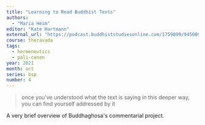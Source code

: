 ```yaml
---
title: "Learning to Read Buddhist Texts"
authors:
  - "Maria Heim"
editor: "Kate Hartmann"
external_url: "https://podcast.buddhiststudiesonline.com/1759899/9450899-4-maria-heim-learning-how-to-read-buddhist-texts-with-buddhaghosa"
course: theravada
tags:
  - hermeneutics
  - pali-canon
year: 2021
month: oct
series: bsp
number: 4
---
```


> once you've understood what the text is saying in this deeper way, you can find yourself addressed by it

A very brief overview of Buddhaghosa's commentarial project.
